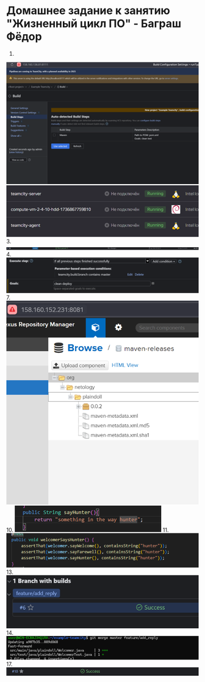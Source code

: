 # Домашнее задание к занятию "Жизненный цикл ПО" - Баграш Фёдор

1.
![alt text](./img/tsk1.png)
![alt text](./img/tsk2.png)
3.
![alt text](./img/tsk4.png)
4.
![alt text](./img/tsk3.png)
7.
![alt text](./img/tsk5.png)
10.
![alt text](./img/tsk7.png)
11.
![alt text](./img/tsk6.png)
13.
![alt text](./img/tsk9.png)
14.
![alt text](./img/tsk11.png)
17.
![alt text](./img/tsk10.png)



